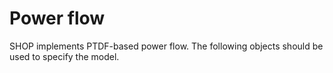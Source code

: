 # Power flow
SHOP implements PTDF-based power flow. The following objects should be used to specify the model.